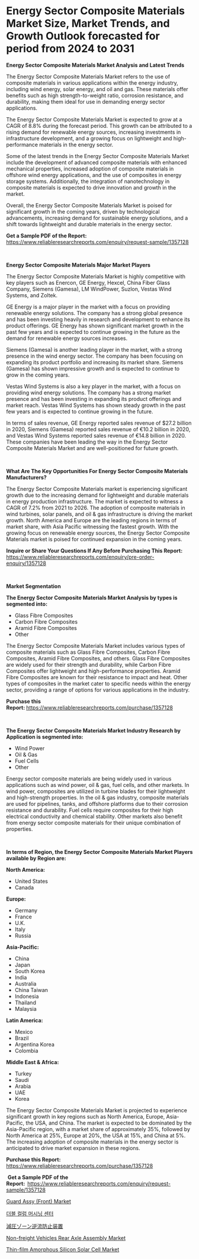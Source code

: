 <p><h1>Energy Sector Composite Materials Market Size, Market Trends, and Growth Outlook forecasted for period from 2024 to 2031</h1></p><p><strong>Energy Sector Composite Materials Market Analysis and Latest Trends</strong></p>
<p><p>The Energy Sector Composite Materials Market refers to the use of composite materials in various applications within the energy industry, including wind energy, solar energy, and oil and gas. These materials offer benefits such as high strength-to-weight ratio, corrosion resistance, and durability, making them ideal for use in demanding energy sector applications.</p><p>The Energy Sector Composite Materials Market is expected to grow at a CAGR of 8.8% during the forecast period. This growth can be attributed to a rising demand for renewable energy sources, increasing investments in infrastructure development, and a growing focus on lightweight and high-performance materials in the energy sector.</p><p>Some of the latest trends in the Energy Sector Composite Materials Market include the development of advanced composite materials with enhanced mechanical properties, increased adoption of composite materials in offshore wind energy applications, and the use of composites in energy storage systems. Additionally, the integration of nanotechnology in composite materials is expected to drive innovation and growth in the market.</p><p>Overall, the Energy Sector Composite Materials Market is poised for significant growth in the coming years, driven by technological advancements, increasing demand for sustainable energy solutions, and a shift towards lightweight and durable materials in the energy sector.</p></p>
<p><strong>Get a Sample PDF of the Report:&nbsp;</strong> <a href="https://www.reliableresearchreports.com/enquiry/request-sample/1357128">https://www.reliableresearchreports.com/enquiry/request-sample/1357128</a></p>
<p>&nbsp;</p>
<p><strong>Energy Sector Composite Materials Major Market Players</strong></p>
<p><p>The Energy Sector Composite Materials Market is highly competitive with key players such as Enercon, GE Energy, Hexcel, China Fiber Glass Company, Siemens (Gamesa), LM WindPower, Suzlon, Vestas Wind Systems, and Zoltek.</p><p>GE Energy is a major player in the market with a focus on providing renewable energy solutions. The company has a strong global presence and has been investing heavily in research and development to enhance its product offerings. GE Energy has shown significant market growth in the past few years and is expected to continue growing in the future as the demand for renewable energy sources increases.</p><p>Siemens (Gamesa) is another leading player in the market, with a strong presence in the wind energy sector. The company has been focusing on expanding its product portfolio and increasing its market share. Siemens (Gamesa) has shown impressive growth and is expected to continue to grow in the coming years.</p><p>Vestas Wind Systems is also a key player in the market, with a focus on providing wind energy solutions. The company has a strong market presence and has been investing in expanding its product offerings and market reach. Vestas Wind Systems has shown steady growth in the past few years and is expected to continue growing in the future.</p><p>In terms of sales revenue, GE Energy reported sales revenue of $27.2 billion in 2020, Siemens (Gamesa) reported sales revenue of €10.2 billion in 2020, and Vestas Wind Systems reported sales revenue of €14.8 billion in 2020. These companies have been leading the way in the Energy Sector Composite Materials Market and are well-positioned for future growth.</p></p>
<p>&nbsp;</p>
<p><strong>What Are The Key Opportunities For Energy Sector Composite Materials Manufacturers?</strong></p>
<p><p>The Energy Sector Composite Materials market is experiencing significant growth due to the increasing demand for lightweight and durable materials in energy production infrastructure. The market is expected to witness a CAGR of 7.2% from 2021 to 2026. The adoption of composite materials in wind turbines, solar panels, and oil & gas infrastructure is driving the market growth. North America and Europe are the leading regions in terms of market share, with Asia Pacific witnessing the fastest growth. With the growing focus on renewable energy sources, the Energy Sector Composite Materials market is poised for continued expansion in the coming years.</p></p>
<p><strong>Inquire or Share Your Questions If Any Before Purchasing This Report:</strong> <a href="https://www.reliableresearchreports.com/enquiry/pre-order-enquiry/1357128">https://www.reliableresearchreports.com/enquiry/pre-order-enquiry/1357128</a></p>
<p>&nbsp;</p>
<p><strong>Market Segmentation</strong></p>
<p><strong>The Energy Sector Composite Materials Market Analysis by types is segmented into:</strong></p>
<p><ul><li>Glass Fibre Composites</li><li>Carbon Fibre Composites</li><li>Aramid Fibre Composites</li><li>Other</li></ul></p>
<p><p>The Energy Sector Composite Materials Market includes various types of composite materials such as Glass Fibre Composites, Carbon Fibre Composites, Aramid Fibre Composites, and others. Glass Fibre Composites are widely used for their strength and durability, while Carbon Fibre Composites offer lightweight and high-performance properties. Aramid Fibre Composites are known for their resistance to impact and heat. Other types of composites in the market cater to specific needs within the energy sector, providing a range of options for various applications in the industry.</p></p>
<p><strong>Purchase this Report:&nbsp;</strong><a href="https://www.reliableresearchreports.com/purchase/1357128">https://www.reliableresearchreports.com/purchase/1357128</a></p>
<p>&nbsp;</p>
<p><strong>The Energy Sector Composite Materials Market Industry Research by Application is segmented into:</strong></p>
<p><ul><li>Wind Power</li><li>Oil & Gas</li><li>Fuel Cells</li><li>Other</li></ul></p>
<p><p>Energy sector composite materials are being widely used in various applications such as wind power, oil & gas, fuel cells, and other markets. In wind power, composites are utilized in turbine blades for their lightweight and high-strength properties. In the oil & gas industry, composite materials are used for pipelines, tanks, and offshore platforms due to their corrosion resistance and durability. Fuel cells require composites for their high electrical conductivity and chemical stability. Other markets also benefit from energy sector composite materials for their unique combination of properties.</p></p>
<p>&nbsp;</p>
<p><strong>In terms of Region, the Energy Sector Composite Materials Market Players available by Region are:</strong></p>
<p>
    <p> <strong> North America: </strong>
        <ul>
            <li>United States</li>
            <li>Canada</li>
        </ul>
        </p> 
    <p> <strong> Europe: </strong>
        <ul>
            <li>Germany</li>
            <li>France</li>
            <li>U.K.</li>
            <li>Italy</li>
            <li>Russia</li>
        </ul>
        </p> 
    <p> <strong> Asia-Pacific: </strong>
        <ul>
            <li>China</li>
            <li>Japan</li>
            <li>South Korea</li>
            <li>India</li>
            <li>Australia</li>
            <li>China Taiwan</li>
            <li>Indonesia</li>
            <li>Thailand</li>
            <li>Malaysia</li>
        </ul>
        </p> 
    <p> <strong> Latin America: </strong>
        <ul>
            <li>Mexico</li>
            <li>Brazil</li>
            <li>Argentina Korea</li>
            <li>Colombia</li>
        </ul>
        </p> 
    <p> <strong> Middle East & Africa: </strong>
        <ul>
            <li>Turkey</li>
            <li>Saudi</li>
            <li>Arabia</li>
            <li>UAE</li>
            <li>Korea</li>
        </ul>
    </p>
    </p>
<p><p>The Energy Sector Composite Materials Market is projected to experience significant growth in key regions such as North America, Europe, Asia-Pacific, the USA, and China. The market is expected to be dominated by the Asia-Pacific region, with a market share of approximately 35%, followed by North America at 25%, Europe at 20%, the USA at 15%, and China at 5%. The increasing adoption of composite materials in the energy sector is anticipated to drive market expansion in these regions.</p></p>
<p><strong>Purchase this Report: </strong><a href="https://www.reliableresearchreports.com/purchase/1357128">https://www.reliableresearchreports.com/purchase/1357128</a></p>
<p>&nbsp;<strong>Get a Sample PDF of the Report:&nbsp;&nbsp;</strong><a href="https://www.reliableresearchreports.com/enquiry/request-sample/1357128">https://www.reliableresearchreports.com/enquiry/request-sample/1357128</a></p>
<p><strong></strong></p>
<p><p><a href="https://issuu.com/reportprime-2/docs/guard-assy-front-market-size-2030.pptx">Guard Assy (Front) Market</a></p><p><a href="https://github.com/bvubpqd5241630/Market-Research-Report-List-1/blob/main/688683215545.md">더블 컬럼 머시닝 센터</a></p><p><a href="https://medium.com/@myronobertrtys5475654/%E6%B8%9B%E5%9C%A7%E3%82%BE%E3%83%BC%E3%83%B3%E3%83%90%E3%83%83%E3%82%AF%E3%83%95%E3%83%AD%E3%83%BC%E3%83%97%E3%83%AA%E3%83%99%E3%83%B3%E3%82%BF%E3%83%BC%E5%B8%82%E5%A0%B4%E5%B1%95%E6%9C%9B-%E6%A5%AD%E7%95%8C%E6%A6%82%E8%A6%81%E3%81%A8%E4%BA%88%E6%B8%AC-2024%E5%B9%B4%E3%81%8B%E3%82%892031%E5%B9%B4-c3d3b52916fb">減圧ゾーン逆流防止装置</a></p><p><a href="https://issuu.com/reportprime-2/docs/non-freight-vehicles-rear-axle-assembly-market-siz">Non-freight Vehicles Rear Axle Assembly Market</a></p><p><a href="https://github.com/fiixsa/Market-Research-Report-List-2/blob/main/thin-film-amorphous-silicon-solar-cell-market.md">Thin-film Amorphous Silicon Solar Cell Market</a></p></p>